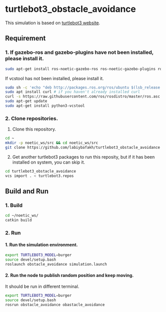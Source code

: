 # turtlebot3_obstacle_avoidance

This simulation is based on [turtlebot3 website](https://emanual.robotis.com/docs/en/platform/turtlebot3/simulation/).

## Requirement 
### 1. If gazebo-ros and gazebo-plugins have not been installed, please install it.
```bash
sudo apt-get install ros-noetic-gazebo-ros ros-noetic-gazebo-plugins ros-noetic-move-base-* ros-noetic-actionlib-* ros-noetic-gazebo-ros-pkgs ros-noetic-gazebo-ros-control ros-noetic-dwa-local-planner ros-noetic-slam-karto
```
If vcstool has not been installed, please install it.
```bash
sudo sh -c 'echo "deb http://packages.ros.org/ros/ubuntu $(lsb_release -sc) main" > /etc/apt/sources.list.d/ros-latest.list'
sudo apt install curl # if you haven't already installed curl
curl -s https://raw.githubusercontent.com/ros/rosdistro/master/ros.asc | sudo apt-key add -
sudo apt-get update
sudo apt-get install python3-vcstool
```

### 2. Clone repositories.
1. Clone this repository.
```bash
cd ~
mkdir -p noetic_ws/src && cd noetic_ws/src
git clone https://github.com/labiybafakh/turtlebot3_obstacle_avoidance
```
2. Get another turtlebot3 packages to run this reposity, but if it has been installed on system, you can skip it.
```bash
cd turtlebot3_obstacle_avoidance
vcs import . < turtlebot3.repos
```

## Build and Run
### 1. Build
```bash
cd ~/noetic_ws/
catkin build
```
### 2. Run
#### 1. Run the simulation environment.
```bash
export TURTLEBOT3_MODEL=burger
source devel/setup.bash
roslaunch obstacle_avoidance simulation.launch
```

#### 2. Run the node to publish random position and keep moving.
It should be run in different terminal.
```bash
export TURTLEBOT3_MODEL=burger
source devel/setup.bash
rosrun obstacle_avoidance obastacle_avoidance
```